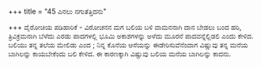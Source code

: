 +++
title = "45 ಎನಲು ನಗುತೆತ್ತಿದನು"

+++
ವೈರೋಚಿಯ ಪಡಿಹಾರಿಕೆ - ವಿರೋಚನನ ಮಗ ಬಲಿಯ ಬಳಿ ವಾಮನನಾಗಿ ದಾನ ಬೇಡಲು ಬಂದ ಹರಿ, ತ್ರಿವಿಕ್ರಮನಾಗಿ ಬೆಳೆದು ಎರಡು ಪಾದಗಳಲ್ಲಿ ಭೂಮಿ ಅಕಾಶಗಳನ್ನು ಅಳೆದು ಮೂರನೆ ಪಾದವನ್ನೆಲ್ಲಿಡಲಿ ಎಂದು ಕೇಳಿದ. ಬಲಿಯು ತನ್ನ ತಲೆಯ ಮೇಲಿಡು ಎಂದ ; ನಿನ್ನ ಕೊನೆಯ ಆಸೆಯನ್ನು ಈಡೇರಿಸುವೆನೆಂದಾಗ ವಿಷ್ಣುವು ತನ್ನ ಮನೆಯ ಬಾಗಿಲನ್ನು ಕಾಯಬೇಕೆಂದು ಬಲಿ ಕೇಳಿದ. ಈ ಕಾರಣಕ್ಕಾಗಿ ವಿಷ್ಣುವು ಬಲಿಯ ಮನೆಯ ಬಾಗಿಲನ್ನು ಕಾದನು.
